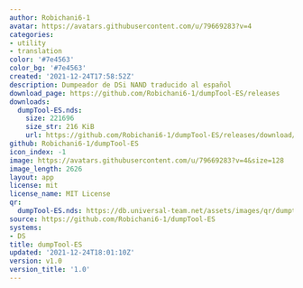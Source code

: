 ```yaml
---
author: Robichani6-1
avatar: https://avatars.githubusercontent.com/u/79669283?v=4
categories:
- utility
- translation
color: '#7e4563'
color_bg: '#7e4563'
created: '2021-12-24T17:58:52Z'
description: Dumpeador de DSi NAND traducido al español
download_page: https://github.com/Robichani6-1/dumpTool-ES/releases
downloads:
  dumpTool-ES.nds:
    size: 221696
    size_str: 216 KiB
    url: https://github.com/Robichani6-1/dumpTool-ES/releases/download/v1.0/dumpTool-ES.nds
github: Robichani6-1/dumpTool-ES
icon_index: -1
image: https://avatars.githubusercontent.com/u/79669283?v=4&size=128
image_length: 2626
layout: app
license: mit
license_name: MIT License
qr:
  dumpTool-ES.nds: https://db.universal-team.net/assets/images/qr/dumptool-es-nds.png
source: https://github.com/Robichani6-1/dumpTool-ES
systems:
- DS
title: dumpTool-ES
updated: '2021-12-24T18:01:10Z'
version: v1.0
version_title: '1.0'
---
```

